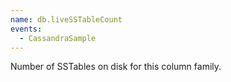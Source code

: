 ```yaml
---
name: db.liveSSTableCount
events:
  - CassandraSample
---
```


Number of SSTables on disk for this column family.